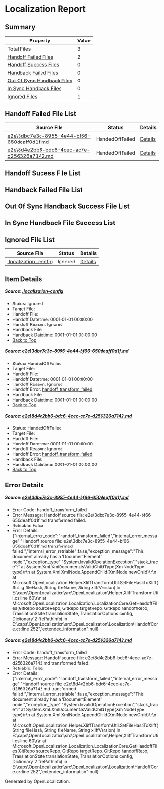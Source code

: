 # <a name='report-top'></a> Localization Report

## Summary
 Property | Value 
 -------- | ----- 
 Total Files | 3
[ Handoff Failed Files ](#handoff-failed-list)| 2
[ Handoff Success Files ](#handoff-success-list)| 0
[ Handback Failed Files ](#handback-failed-list)| 0
[ Out Of Sync Handback Files ](#outofsync-handback-success-list)| 0
[ In Sync Handback Files ](#insync-handback-success-list)| 0
[ Ignored Files ](#ignored-list)| 1

## <a name='handoff-failed-list'></a> Handoff Failed File List
 Source File | Status | Details 
 ----------- | ------ | ------- 
 [e2e\3dbc7e3c-8955-4e44-bf66-650deaff0d1f.md](https://github.com/OpenLocalizationTest/oltest/blob/a6ab9bfc2bfa81cbacfa318201781306d8b0b918/e2e/3dbc7e3c-8955-4e44-bf66-650deaff0d1f.md) | HandedOffFailed | [Details](#d839c0ec0818adfb319b207a891e3375b40dd35b1)
 [e2e\8d4e2bb6-bdc6-4cec-ac7e-d256326a7142.md](https://github.com/OpenLocalizationTest/oltest/blob/a6ab9bfc2bfa81cbacfa318201781306d8b0b918/e2e/8d4e2bb6-bdc6-4cec-ac7e-d256326a7142.md) | HandedOffFailed | [Details](#dfd6b616d9ce216211a0c74482d61bf016834fa72)

## <a name='handoff-success-list'></a> Handoff Sucess File List

## <a name='handback-failed-list'></a> Handback Failed File List

## <a name='outofsync-handback-success-list'></a> Out Of Sync Handback Success File List

## <a name='insync-handback-success-list'></a> In Sync Handback File Success List

## <a name='ignored-list'></a> Ignored File List
 Source File | Status | Details 
 ----------- | ------ | ------- 
 [.localization-config](https://github.com/OpenLocalizationTest/oltest/blob/a6ab9bfc2bfa81cbacfa318201781306d8b0b918/.localization-config) | Ignored | [Details](#e4725be8631cbe979bbe0fa8b97cd75f1fd41d4d0)

## Item Details
##### <a name='e4725be8631cbe979bbe0fa8b97cd75f1fd41d4d0'></a> Source: [.localization-config](https://github.com/OpenLocalizationTest/oltest/blob/a6ab9bfc2bfa81cbacfa318201781306d8b0b918/.localization-config)
* Status: Ignored
* Target File: 
* Handoff File: 
* Handoff Datetime: 0001-01-01 00:00:00
* Handoff Reason: Ignored
* Handback File: 
* Handback Datetime: 0001-01-01 00:00:00
* [Back to Top](#report-top)

##### <a name='d839c0ec0818adfb319b207a891e3375b40dd35b1'></a> Source: [e2e\3dbc7e3c-8955-4e44-bf66-650deaff0d1f.md](https://github.com/OpenLocalizationTest/oltest/blob/a6ab9bfc2bfa81cbacfa318201781306d8b0b918/e2e/3dbc7e3c-8955-4e44-bf66-650deaff0d1f.md)
* Status: HandedOffFailed
* Target File: 
* Handoff File: 
* Handoff Datetime: 0001-01-01 00:00:00
* Handoff Reason: Ignored
* Handoff Error: [handoff_transform_failed](#d839c0ec0818adfb319b207a891e3375b40dd35b1handoff_transform_failed)
* Handback File: 
* Handback Datetime: 0001-01-01 00:00:00
* [Back to Top](#report-top)

##### <a name='dfd6b616d9ce216211a0c74482d61bf016834fa72'></a> Source: [e2e\8d4e2bb6-bdc6-4cec-ac7e-d256326a7142.md](https://github.com/OpenLocalizationTest/oltest/blob/a6ab9bfc2bfa81cbacfa318201781306d8b0b918/e2e/8d4e2bb6-bdc6-4cec-ac7e-d256326a7142.md)
* Status: HandedOffFailed
* Target File: 
* Handoff File: 
* Handoff Datetime: 0001-01-01 00:00:00
* Handoff Reason: Ignored
* Handoff Error: [handoff_transform_failed](#dfd6b616d9ce216211a0c74482d61bf016834fa72handoff_transform_failed)
* Handback File: 
* Handback Datetime: 0001-01-01 00:00:00
* [Back to Top](#report-top)


## Error Details
##### <a name='d839c0ec0818adfb319b207a891e3375b40dd35b1handoff_transform_failed'></a> Source: [e2e\3dbc7e3c-8955-4e44-bf66-650deaff0d1f.md](#d839c0ec0818adfb319b207a891e3375b40dd35b1)
* Error Code: handoff_transform_failed
* Error Message: Handoff source file: e2e\3dbc7e3c-8955-4e44-bf66-650deaff0d1f.md transformed failed.
* Retriable: False
* Error Details: {"internal_error_code":"handoff_transform_failed","internal_error_message":"Handoff source file: e2e\\3dbc7e3c-8955-4e44-bf66-650deaff0d1f.md transformed failed.","internal_error_retriable":false,"exception_message":"This document already has a 'DocumentElement' node.","exception_type":"System.InvalidOperationException","stack_trace":"   at System.Xml.XmlDocument.IsValidChildType(XmlNodeType type)\r\n   at System.Xml.XmlNode.AppendChild(XmlNode newChild)\r\n   at Microsoft.OpenLocalization.Helper.XliffTransformUtil.SetFileHashToXliff(String fileHash, String fileName, String xliffVersion) in E:\\caps\\OpenLocalization\\src\\OpenLocalization\\Helper\\XliffTransformUtil.cs:line 60\r\n   at Microsoft.OpenLocalization.Localization.LocalizationCore.GetHandoffFiles(GitRepo sourceRepo, GitRepo targetRepo, GitRepo handoffRepo, TranslationState translationState, TranslationOptions config, Dictionary`2 filePathInfo) in E:\\caps\\OpenLocalization\\src\\OpenLocalization\\Localization\\HandoffCore.cs:line 252","extended_information":null}

##### <a name='dfd6b616d9ce216211a0c74482d61bf016834fa72handoff_transform_failed'></a> Source: [e2e\8d4e2bb6-bdc6-4cec-ac7e-d256326a7142.md](#dfd6b616d9ce216211a0c74482d61bf016834fa72)
* Error Code: handoff_transform_failed
* Error Message: Handoff source file: e2e\8d4e2bb6-bdc6-4cec-ac7e-d256326a7142.md transformed failed.
* Retriable: False
* Error Details: {"internal_error_code":"handoff_transform_failed","internal_error_message":"Handoff source file: e2e\\8d4e2bb6-bdc6-4cec-ac7e-d256326a7142.md transformed failed.","internal_error_retriable":false,"exception_message":"This document already has a 'DocumentElement' node.","exception_type":"System.InvalidOperationException","stack_trace":"   at System.Xml.XmlDocument.IsValidChildType(XmlNodeType type)\r\n   at System.Xml.XmlNode.AppendChild(XmlNode newChild)\r\n   at Microsoft.OpenLocalization.Helper.XliffTransformUtil.SetFileHashToXliff(String fileHash, String fileName, String xliffVersion) in E:\\caps\\OpenLocalization\\src\\OpenLocalization\\Helper\\XliffTransformUtil.cs:line 60\r\n   at Microsoft.OpenLocalization.Localization.LocalizationCore.GetHandoffFiles(GitRepo sourceRepo, GitRepo targetRepo, GitRepo handoffRepo, TranslationState translationState, TranslationOptions config, Dictionary`2 filePathInfo) in E:\\caps\\OpenLocalization\\src\\OpenLocalization\\Localization\\HandoffCore.cs:line 252","extended_information":null}


Generated by OpenLocalization.

